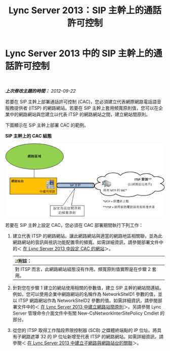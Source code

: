 ﻿---
title: Lync Server 2013：SIP 主幹上的通話許可控制
TOCTitle: SIP 主幹上的通話許可控制
ms:assetid: 7eada098-3d47-4be2-839f-8f87d582efe8
ms:mtpsurl: https://technet.microsoft.com/zh-tw/library/Gg398632(v=OCS.15)
ms:contentKeyID: 49291455
ms.date: 08/10/2015
mtps_version: v=OCS.15
ms.translationtype: HT
---

# Lync Server 2013 中的 SIP 主幹上的通話許可控制

 

_**上次修改主題的時間：** 2012-09-22_

若要在 SIP 主幹上部署通話許可控制 (CAC)，您必須建立代表網際網路電話語音服務提供者 (ITSP) 的網路網站。若要在 SIP 主幹上套用頻寬原則值，您可以在企業中的網路網站與您建立以代表 ITSP 的網路網站之間，建立網站間原則。

下圖顯示在 SIP 主幹上部署 CAC 的範例。

**SIP 主幹上的 CAC 組態**

![通話許可控制 SIP 主幹圖表](images/Gg398632.276c0d8f-1dd5-4883-8499-c202399ddbe9(OCS.15).jpg "通話許可控制 SIP 主幹圖表")

若要在 SIP 主幹上設定 CAC，您必須在 CAC 部署期間執行下列工作：

1.  建立代表 ITSP 的網路網站。讓此網路網站與適當的網路地區相關聯，並為此網路網站的音訊與視訊功能配置零的頻寬。如需詳細資訊，請參閱部署文件中的＜ [在 Lync Server 2013 中設定 CAC 的網站](lync-server-2013-configure-network-sites-for-cac.md)＞。
    
    <table>
    <thead>
    <tr class="header">
    <th><img src="images/Gg398811.note(OCS.15).gif" title="note" alt="note" />附註：</th>
    </tr>
    </thead>
    <tbody>
    <tr class="odd">
    <td>對 ITSP 而言，此網路網站組態沒有作用。頻寬原則值實際是在步驟 2 套用。</td>
    </tr>
    </tbody>
    </table>


2.  針對您在步驟 1 建立的網站使用相關的參數值，建立 SIP 主幹的網站間連結。例如，您可以使用企業中網路網站的名稱作為 NetworkSiteID1 參數的值，並以 ITSP 網路網站作為 NetworkSiteID2 參數的值。如需詳細資訊，請參閱部署文件中的＜ [在 Lync Server 2013 中建立網路站間原則](lync-server-2013-create-network-intersite-policies.md)＞。另請參閱 Lync Server 管理命令介面文件中有關 New-CsNetworkInterSitePolicy Cmdlet 的部分。

3.  從您的 ITSP 取得工作階段界限控制器 (SCB) 之媒體終端點的 IP 位址。將具有子網路遮罩 32 的 IP 位址新增至代表 ITSP 的網路網站。如需詳細資訊，請參閱＜ [在 Lync Server 2013 中建立子網路與網路站台的關聯](lync-server-2013-associate-a-subnet-with-a-network-site.md)＞。

